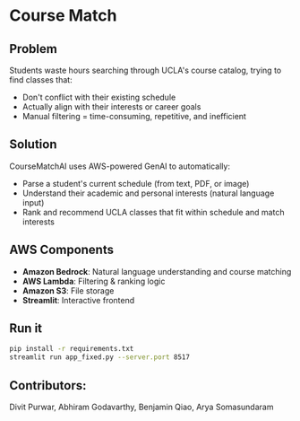 # Course Match

## Problem

Students waste hours searching through UCLA's course catalog, trying to find classes that:

- Don't conflict with their existing schedule
- Actually align with their interests or career goals
- Manual filtering = time-consuming, repetitive, and inefficient

## Solution

CourseMatchAI uses AWS-powered GenAI to automatically:

- Parse a student's current schedule (from text, PDF, or image)
- Understand their academic and personal interests (natural language input)
- Rank and recommend UCLA classes that fit within schedule and match interests

## AWS Components

- **Amazon Bedrock**: Natural language understanding and course matching
- **AWS Lambda**: Filtering & ranking logic
- **Amazon S3**: File storage
- **Streamlit**: Interactive frontend

## Run it

```bash
pip install -r requirements.txt
streamlit run app_fixed.py --server.port 8517
```

## Contributors:
Divit Purwar, Abhiram Godavarthy, Benjamin Qiao, Arya Somasundaram
